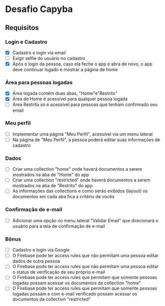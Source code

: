 # Desafio Capyba

## Requisitos

### Login e Cadastro
- [x] Cadastro e login via email
- [ ] Exigir selfie do usuário no cadastro
- [x] Após o login da pessoa, caso ela feche o app e abra de novo,
o app deve continuar logado e mostrar a página de home

### Área para pessoas logadas
- [x] Área logada contém duas abas, "Home"e"Restrito"
- [x] Área de Home é acessível para qualquer pessoa logada
- [ ] Área Restrita só é acessível para pessoas que tenham confirmado seu email

### Meu perfil
- [ ] Implementar uma página "Meu Perfil", acessível via um menu lateral
- [ ] Na página de "Meu Perfil", a pessoa poderá editar suas informações de cadastro

### Dados
- [ ] Criar uma collection "home" onde haverá documentos a serem mostrados
na aba de "Home" do app
- [ ] Criar uma collection "restricted" onde haverá documentos a serem mostrados
na aba de "Restrito" do app
- [ ] As informações das collections e como serão exibidos (layout) os documentos
em cada aba fica a critério de vocês

### Confirmação de e-mail
- [ ] Adicionar uma opção no menu lateral "Validar Email" que direcionará o usuário
para a tela de confirmação de e-mail

### Bônus
- [ ] Cadastro e login via Google
- [ ] O Firebase pode ter access rules que não permitam uma pessoa editar
dados de outra pessoa
- [ ] O Firebase pode ter access rules que não permitam uma pessoa editar o status
de verificação de seu próprio e-mail
- [ ] O Firebase pode ter access rules que permitam que somente pessoas logadas
possam acessar os documentos da collection "home"
- [ ] O Firebase pode ter access rules que permitam que somente pessoas logadas
possam e com e-mail verificado possam acessar os documentos da collection "restricted"